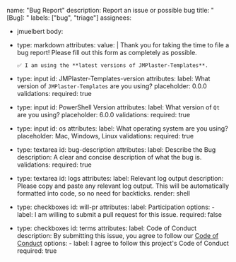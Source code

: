 name: "Bug Report"
description: Report an issue or possible bug
title: "[Bug]:  "
labels: ["bug", "triage"]
assignees:
  - jmuelbert
body:
  - type: markdown
    attributes:
      value: |
        Thank you for taking the time to file a bug report! Please fill out this form as completely as possible.

        ✅ I am using the **latest versions of JMPlaster-Templates**.
  - type: input
    id: JMPlaster-Templates-version
    attributes:
      label: What version of `JMPlaster-Templates` are you using?
      placeholder: 0.0.0
    validations:
      required: true
  - type: input
    id: PowerShell Version
    attributes:
      label: What version of `Qt` are you using?
      placeholder: 6.0.0
    validations:
      required: true
  - type: input
    id: os
    attributes:
      label: What operating system are you using?
      placeholder: Mac, Windows, Linux
    validations:
      required: true
  - type: textarea
    id: bug-description
    attributes:
      label: Describe the Bug
      description: A clear and concise description of what the bug is.
    validations:
      required: true
  - type: textarea
    id: logs
    attributes:
      label: Relevant log output
      description: Please copy and paste any relevant log output. This will be automatically formatted into code, so no need for backticks.
      render: shell
  - type: checkboxes
    id: will-pr
    attributes:
      label: Participation
      options:
        - label: I am willing to submit a pull request for this issue.
          required: false
  - type: checkboxes
    id: terms
    attributes:
      label: Code of Conduct
      description: By submitting this issue, you agree to follow our [Code of Conduct](https://github.com/jmuelbert/JMPlaster-Templates/blob/main/CODE_OF_CONDUCT.md)
      options:
        - label: I agree to follow this project's Code of Conduct
          required: true